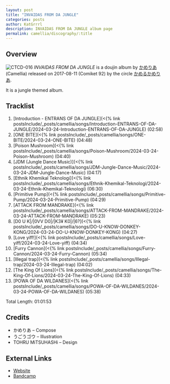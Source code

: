 ```yaml
---
layout: post
title: "INVAIDAS FROM DA JUNGLE"
categories: posts
author: KatGrrrl
description: INVAIDAS FROM DA JUNGLE album page
permalink: camellia/discography/:title
---
```


## Overview

![CTCD-016](https://cdn.camellia.wiki/images/camellia/albums/CTCD-016.png)
*INVAIDAS FROM DA JUNGLE* is a doujin album by [かめりあ](/camellia) (Camellia) released on 2017-08-11 (Comiket 92) by the circle [かめるかめりあ](#).

It is a jungle themed album.

## Tracklist

1. [Introduction - ENTRANS OF DA JUNGLE](<{% link postsInclude/_posts/camellia/songs/Introduction-ENTRANS-OF-DA-JUNGLE/2024-03-24-Introduction-ENTRANS-OF-DA-JUNGLE) (02:58)
2. [ONE BITE](<{% link postsInclude/_posts/camellia/songs/ONE-BITE/2024-03-24-ONE-BITE) (04:48)
3. [Poison Mushroom](<{% link postsInclude/_posts/camellia/songs/Poison-Mushroom/2024-03-24-Poison-Mushroom) (04:40)
4. [JDM (Jungle Dance Music)](<{% link postsInclude/_posts/camellia/songs/JDM-Jungle-Dance-Music/2024-03-24-JDM-Jungle-Dance-Music) (04:17)
5. [Ethnik Khemikal Teknologi](<{% link postsInclude/_posts/camellia/songs/Ethnik-Khemikal-Teknologi/2024-03-24-Ethnik-Khemikal-Teknologi) (06:30)
6. [Primitive Pump](<{% link postsInclude/_posts/camellia/songs/Primitive-Pump/2024-03-24-Primitive-Pump) (04:29)
7. [ATTACK FROM MANDRAKE](<{% link postsInclude/_posts/camellia/songs/ATTACK-FROM-MANDRAKE/2024-03-24-ATTACK-FROM-MANDRAKE) (05:23)
8. [D0 U K|/|0VV D0|/|K3¥ K0|/|6?](<{% link postsInclude/_posts/camellia/songs/DO-U-KNOW-DONKEY-KONG/2024-03-24-DO-U-KNOW-DONKEY-KONG) (04:27)
9. [Love yiff!](<{% link postsInclude/_posts/camellia/songs/Love-yiff/2024-03-24-Love-yiff) (04:34)
10. [Furry Cannon](<{% link postsInclude/_posts/camellia/songs/Furry-Cannon/2024-03-24-Furry-Cannon) (05:34)
11. [Illegal trap](<{% link postsInclude/_posts/camellia/songs/Illegal-trap/2024-03-24-Illegal-trap) (04:02)
12. [The King Of Lions](<{% link postsInclude/_posts/camellia/songs/The-King-Of-Lions/2024-03-24-The-King-Of-Lions) (04:33)
13. [POWA OF DA WILDANES](<{% link postsInclude/_posts/camellia/songs/POWA-OF-DA-WILDANES/2024-03-24-POWA-OF-DA-WILDANES) (05:38)

Total Length: 01:01:53

## Credits

* かめりあ – Compose
* うごうゴウ – Illustration
* TOHRU MiTSUHASHi – Design

## External Links

* [Website](https://cametek.jp/jungle/)
* [Bandcamp](https://cametek.bandcamp.com/album/invaidas-from-da-jungle)
